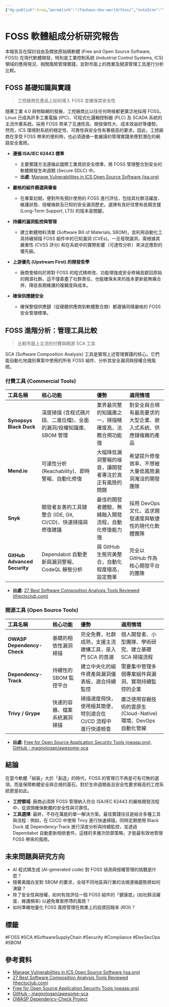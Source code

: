 ```yaml
---
{"dg-publish":true,"permalink":"/fashaun-dev-world/foss/","noteIcon":""}
---
```



# FOSS 軟體組成分析研究報告

本報告旨在探討自由及開放原始碼軟體 (Free and Open Source Software, FOSS) 在現代軟體開發，特別是工業控制系統 (Industrial Control Systems, ICS) 領域的應用現況、相關風險管理實踐，並對市面上的商業及開源管理工具進行分析比較。

## FOSS 基礎知識與實踐

> 工控廠商在產品上如何導入 FOSS 並確保其安全性

隨著工業 4.0 與物聯網的發展，工控廠商比以往任何時候都更廣泛地採用 FOSS。Linux 已成為許多工業電腦 (IPC)、可程式化邏輯控制器 (PLC) 及 SCADA 系統的主流作業系統。採用 FOSS 带来了互通性高、開發彈性大、成本效益好等優勢。然而，ICS 環境對系統的穩定性、可靠性與安全性有著極高的要求。因此，工控廠商在享受 FOSS 帶來的便利時，也必須遵循一套嚴謹的管理實踐來應對潛在的網路安全風險。

- **遵循 ISA/IEC 62443 標準**
    - 主要實踐方法遵循此國際工業資訊安全標準，將 FOSS 管理整合到安全的軟體開發生命週期 (Secure SDLC) 中。
    - **出處**: [Manage Vulnerabilities in ICS Open Source Software (isa.org)](https://gca.isa.org/blog/manage-vulnerabilities-in-ics-open-source-software)

- **嚴格的組件篩選與審查**
    - 在專案初期，便對所有預計使用的 FOSS 進行評估，包括其社群活躍度、維護狀態、授權條款及已知的安全漏洞歷史。選擇有良好信譽和長期支援 (Long-Term Support, LTS) 的版本是關鍵。

- **持續的漏洞監控與管理**
    - 建立軟體物料清單 (Software Bill of Materials, SBOM)，並利用自動化工具持續掃描 FOSS 組件中的已知漏洞 (CVEs)。一旦發現漏洞，需根據其嚴重性 (CVSS 評分) 和在系統中的實際影響（可達性分析）來決定應對的優先級。

- **上游優先 (Upstream First) 的開發哲學**
    - 廠商會傾向於將對 FOSS 的程式碼修改、功能增強或安全修補貢獻回原始的開源社群。這不僅善盡了社群責任，也能確保未來的版本更新能無痛合併，降低長期維護的複雜度與成本。

- **確保供應鏈安全**
    - 確保整個供應鏈（從硬體供應商到軟體整合商）都遵循同樣嚴格的 FOSS 安全管理標準。

## FOSS 進階分析：管理工具比較

> 比較市面上主流的付費與開源 SCA 工具

SCA (Software Composition Analysis) 工具是實現上述管理實踐的核心。它們能自動化地識別專案中使用的所有 FOSS 組件、分析其安全漏洞與授權合規風險。

### 付費工具 (Commercial Tools)

| 工具名稱 | 核心功能 | 優勢 | 適用情境 |
| :--- | :--- | :--- | :--- |
| **Synopsys Black Duck** | 深度掃描 (含程式碼片段、二進位檔)、全面的漏洞/授權知識庫、SBOM 管理 | 業界最完整的知識庫之一，掃描精確度高，法務合規功能強 | 對安全與合規有最高要求的大型企業、嵌入式系統、供應鏈複雜的產品 |
| **Mend.io** | 可達性分析 (Reachability)、即時警報、自動化修復 | 大幅降低漏洞警報的噪音，讓開發者專注於真正有風險的問題 | 希望提升修復效率、不想被大量低風險漏洞淹沒的開發團隊 |
| **Snyk** | 開發者友善的工具鏈整合 (IDE, Git, CI/CD)、快速掃描與修復建議 | 最佳的開發者體驗，無縫融入開發流程，自動化修復能力強 | 採用 DevOps 文化、追求開發速度與敏捷性的現代化軟體團隊 |
| **GitHub Advanced Security** | Dependabot 自動更新與漏洞警報、CodeQL 靜態分析 | 與 GitHub 生態完美整合，自動化程度極高，設定簡單 | 完全以 GitHub 作為核心開發平台的團隊 |

- **出處**: [27 Best Software Composition Analysis Tools Reviewed (thectoclub.com)](https://thectoclub.com/tools/best-software-composition-analysis-tools/)

### 開源工具 (Open Source Tools)

| 工具名稱 | 核心功能 | 優勢 | 適用情境 |
| :--- | :--- | :--- | :--- |
| **OWASP Dependency-Check** | 基礎的相依性漏洞掃描 | 完全免費，社群成熟，支援主流建構工具，是入門 SCA 的首選 | 個人開發者、小型團隊、學術研究、建立基礎 SCA 掃描流程 |
| **Dependency-Track** | 持續性的 SBOM 監控平台 | 建立中央化的組件資產與漏洞儀表板，適合持續監控 | 需要集中管理多個專案組件與漏洞、實現持續監控的企業 |
| **Trivy / Grype** | 快速的容器、檔案系統漏洞掃描 | 掃描速度飛快，使用極其簡便，特別適合在 CI/CD 流程中進行快速檢查 | 廣泛使用容器技術的雲原生 (Cloud-Native) 環境、DevOps 自動化管線 |

- **出處**: [Free for Open Source Application Security Tools (owasp.org)](https://owasp.org/www-community/Free_for_Open_Source_Application_Security_Tools), [GitHub - magnologan/awesome-sca](https://github.com/magnologan/awesome-sca)

## 結論

在當今軟體「組裝」大於「創造」的時代，FOSS 的管理已不再是可有可無的選項，而是保障軟體安全與合規的基石，對於生命週期長且安全性要求極高的工控系統更是如此。

- **工控領域**: 廠商必須將 FOSS 管理納入符合 ISA/IEC 62443 的嚴格開發流程中，從源頭確保軟體的安全性與可靠性。
- **工具選擇**: 最終，不存在萬能的單一解決方案。最佳實踐往往是結合多種工具與流程：例如，在 CI/CD 中使用 Trivy 進行快速掃描，同時定期使用 Black Duck 或 Dependency-Track 進行深度分析與持續監控，並透過 Dependabot 自動更新相依套件。這樣的多層次防禦策略，才能最有效地管理 FOSS 帶來的風險。

## 未來問題與研究方向

- AI 程式碼生成 (AI-generated code) 對 FOSS 偵測與授權管理的挑戰是什麼？
- 隨著美國白宮對 SBOM 的要求，全球不同地區與行業的法規遵循趨勢將如何演變？
- 除了安全性與授權，如何有效評估一個 FOSS 組件的「健康度」(如社群活躍度、維護頻率) 以避免專案停滯的風險？
- 如何準確地量化 FOSS 風險管理在商業上的投資回報率 (ROI)？

## 標籤

#FOSS #SCA #SoftwareSupplyChain #Security #Compliance #DevSecOps #SBOM

## 參考資料

- [Manage Vulnerabilities in ICS Open Source Software (isa.org)](https://gca.isa.org/blog/manage-vulnerabilities-in-ics-open-source-software)
- [27 Best Software Composition Analysis Tools Reviewed (thectoclub.com)](https://thectoclub.com/tools/best-software-composition-analysis-tools/)
- [Free for Open Source Application Security Tools (owasp.org)](https://owasp.org/www-community/Free_for_Open_Source_Application_Security_Tools)
- [GitHub - magnologan/awesome-sca](https://github.com/magnologan/awesome-sca)
- [OWASP Dependency-Check Project](https://owasp.org/www-project-dependency-check/)